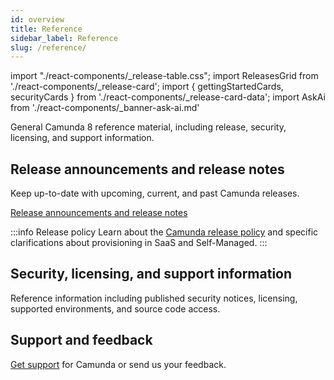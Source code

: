 ```yaml
---
id: overview
title: Reference
sidebar_label: Reference
slug: /reference/
---
```


import "./react-components/\_release-table.css";
import ReleasesGrid from './react-components/\_release-card';
import { gettingStartedCards, securityCards } from './react-components/\_release-card-data';
import AskAi from './react-components/\_banner-ask-ai.md'

General Camunda 8 reference material, including release, security, licensing, and support information.

## Release announcements and release notes

Keep up-to-date with upcoming, current, and past Camunda releases.

<ReleasesGrid releases={gettingStartedCards} />

<p style={{paddingBottom: '10px'}}><a href="./announcements-release-notes/overview/" class="link-arrow">Release announcements and release notes</a></p>

:::info Release policy
Learn about the [Camunda release policy](/reference/announcements-release-notes/release-policy.md) and specific clarifications about provisioning in SaaS and Self-Managed.
:::

## Security, licensing, and support information

Reference information including published security notices, licensing, supported environments, and source code access.

<ReleasesGrid releases={securityCards} />

## Support and feedback

[Get support](contact.md) for Camunda or send us your feedback.

<AskAi/>
